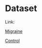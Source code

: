 # Dataset

Link:

[Migraine](https://drive.google.com/drive/folders/11s6nZlc7vT3LAmCsi9fv24Vgg-NWR9Hv?usp=sharing)

[Control](https://drive.google.com/drive/folders/11v-6jAimU0NAu_6FUbXC3j4yJtd4440t?usp=sharing)
